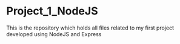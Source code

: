 # Project_1_NodeJS
This is the repository which holds all files related to my first project developed using NodeJS and Express
